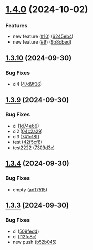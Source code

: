 # [1.4.0](https://github.com/hanksudo/semantic-release-playground/compare/v1.3.10...v1.4.0) (2024-10-02)


### Features

* new feature ([#10](https://github.com/hanksudo/semantic-release-playground/issues/10)) ([6245eb4](https://github.com/hanksudo/semantic-release-playground/commit/6245eb4ad0cf0fa562d7c742e8c8196d89323955))
* new feature ([#9](https://github.com/hanksudo/semantic-release-playground/issues/9)) ([9b8cbed](https://github.com/hanksudo/semantic-release-playground/commit/9b8cbed62b05056c976366ae3335e5892a7a5bad))

## [1.3.10](https://github.com/hanksudo/semantic-release-playground/compare/v1.3.9...v1.3.10) (2024-09-30)


### Bug Fixes

* ci4 ([47d9f36](https://github.com/hanksudo/semantic-release-playground/commit/47d9f36b6339f5a0a99db2ba0f4061441a0e3966))

## [1.3.9](https://github.com/hanksudo/semantic-release-playground/compare/v1.3.8...v1.3.9) (2024-09-30)


### Bug Fixes

* ci ([1d74e66](https://github.com/hanksudo/semantic-release-playground/commit/1d74e66511b3d3ede2d2b1c21e3e6e1005fd5bc3))
* ci2 ([04c2a29](https://github.com/hanksudo/semantic-release-playground/commit/04c2a2941e13c1e81dbd1621770eb237942f3587))
* ci3 ([741c18f](https://github.com/hanksudo/semantic-release-playground/commit/741c18f85e2e7d4c0713b03f8b306a0334897b21))
* test ([42f5cf8](https://github.com/hanksudo/semantic-release-playground/commit/42f5cf8cd33a8d9c9ceb393c6acf18113ecc0b0a))
* test2222 ([7309d3e](https://github.com/hanksudo/semantic-release-playground/commit/7309d3ed1e644754a2c68a2f6ea9b4d4875276f3))

## [1.3.4](https://github.com/hanksudo/semantic-release-playground/compare/v1.3.3...v1.3.4) (2024-09-30)


### Bug Fixes

* empty ([ad17515](https://github.com/hanksudo/semantic-release-playground/commit/ad175153537c8061e646f683dd100e8c5ff0ab83))

## [1.3.3](https://github.com/hanksudo/semantic-release-playground/compare/v1.3.2...v1.3.3) (2024-09-30)


### Bug Fixes

* ci ([509fedd](https://github.com/hanksudo/semantic-release-playground/commit/509feddd1aa01c9e478a8a742654190e9c7b7705))
* ci ([f12fc8c](https://github.com/hanksudo/semantic-release-playground/commit/f12fc8cd6009c7682bb07aa71c7906d6950ba552))
* new push ([b52b045](https://github.com/hanksudo/semantic-release-playground/commit/b52b04561d90e4295f114f73634839826a747fdc))
